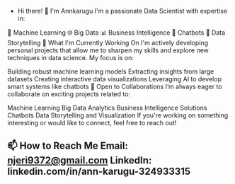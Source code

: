 - Hi there! 👋 I'm Annkarugu
I'm a passionate Data Scientist with expertise in:

🧠 Machine Learning
🌐 Big Data
📊 Business Intelligence
🤖 Chatbots
📝 Data Storytelling
🔭 What I'm Currently Working On
I'm actively developing personal projects that allow me to sharpen my skills and explore new techniques in data science. My focus is on:

Building robust machine learning models
Extracting insights from large datasets
Creating interactive data visualizations
Leveraging AI to develop smart systems like chatbots
🤝 Open to Collaborations
I’m always eager to collaborate on exciting projects related to:

Machine Learning
Big Data Analytics
Business Intelligence Solutions
Chatbots
Data Storytelling and Visualization
If you're working on something interesting or would like to connect, feel free to reach out!

📫 How to Reach Me
Email: njeri9372@gmail.com
LinkedIn: linkedin.com/in/ann-karugu-324933315
- 



<!---
Annkarugu/Annkarugu is a ✨ special ✨ repository because its `README.md` (this file) appears on your GitHub profile.
You can click the Preview link to take a look at your changes.
--->
